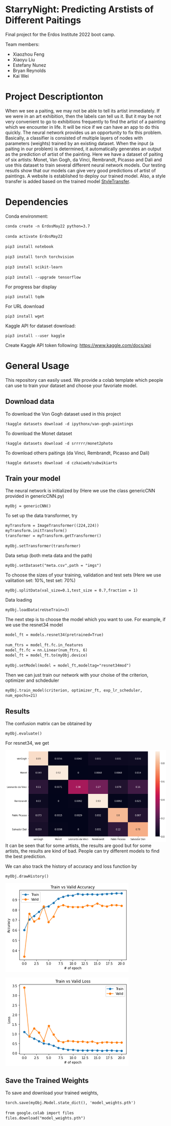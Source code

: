 # StarryNight: Predicting Arstists of Different Paitings
Final project for the Erdos Institute 2022 boot camp. 

Team members: 
- Xiaozhou Feng
- Xiaoyu Liu
- Estefany Nunez
- Bryan Reynolds
- Kai Wei
# Project Descriptionton
When we see a paiting, we may not be able to tell its artist immediately. If we were in an art exhibition, then the labels can tell us it. But it may be not very convenient to go to exhibitions frequently to find the artist of a painting which we encounter in life. It will be nice if we can have an app to do this quickly. The neural network provides us an opportunity to fix this problem. Basically, a classifier is consisted of multiple layers of nodes with parameters (weights) trained by an existing dataset. When the input (a paiting in our problem) is determined, it automatically generates an output as the prediction of artist of the painting. Here we have a dataset of paiting of six artists: Monet, Van Gogh, da Vinci, Rembrandt, Picasso and Dali and use this dataset to train several different neural network models. Our testing resutls show that our models can give very good predictions of artist of paintings. A website is established to deploy our trained model. Also, a style transfer is added based on the trained model [StyleTransfer](https://huggingface.co/spaces/breynolds1247/StarryNight_StyleTransfer).
# Dependencies
Conda environment:
```
conda create -n ErdosMay22 python=3.7

conda activate ErdosMay22

pip3 install notebook

pip3 install torch torchvision

pip3 install scikit-learn

pip3 install --upgrade tensorflow
```
For progress bar display
```
pip3 install tqdm
```
For URL download
```
pip3 install wget
```
Kaggle API for dataset download:
```
pip3 install --user kaggle
```
Create Kaggle API token following:  https://www.kaggle.com/docs/api
# General Usage

This repository can easily used. We provide a colab template which people can use to train your dataset and choose your favoriate model. 


## Download data
To download the Von Gogh dataset used in this project
```
!kaggle datasets download -d ipythonx/van-gogh-paintings
```
To download the Monet dataset
```
!kaggle datasets download -d srrrrr/monet2photo
```
To download others paitings (da Vinci, Rembrandt, Picasso and Dali)
```
!kaggle datasets download -d czkaiweb/subwikiarts
```

## Train your model
The neural network is initialized by (Here we use the class genericCNN provided in genericCNN.py)
```
myObj = genericCNN()
```
To set up the data transformer, try
```
myTransform = ImageTransformer((224,224))
myTransform.initTransform()
transformer = myTransform.getTransformer()

myObj.setTransformer(transformer)
```
Data setup (both meta data and the path)
```
myObj.setDataset("meta.csv",path = "imgs")
```

To choose the sizes of your training, validation and test sets (Here we use valitation set: 10%, test set: 70%)
```
myObj.splitData(val_size=0.1,test_size = 0.7,fraction = 1)
```
Data loading
```
myObj.loadData(reUseTrain=3)
```

The next step is to choose the model which you want to use. For example, if we use the resnet34 model
```
model_ft = models.resnet34(pretrained=True)

num_ftrs = model_ft.fc.in_features
model_ft.fc = nn.Linear(num_ftrs, 6)
model_ft = model_ft.to(myObj.device)

myObj.setModel(model = model_ft,modeltag="resnet34mod")
```
Then we can just train our network with your choise of the criterion, optimizer and schdeduler
```
myObj.train_model(criterion, optimizer_ft, exp_lr_scheduler, num_epochs=21)
```
## Results
The confusion matrix can be obtained by
```
myObj.evaluate()
```
For resnet34, we get

![confusionmatrix](https://github.com/czkaiweb/vanGogh-and-Other-Artist/blob/main/evaluation_resnet34.png)
It can be seen that for some artists, the results are good but for some artists, the results are kind of bad. People can try different models to find the best prediction.

We can also track the history of accuracy and loss function by
```
myObj.drawHistory()
```
![accuracy_history](https://github.com/czkaiweb/vanGogh-and-Other-Artist/blob/main/accuracy_history_resnet34.png)

![loss_history](https://github.com/czkaiweb/vanGogh-and-Other-Artist/blob/main/loss_history_resnet34.png)

## Save the Trained Weights

To save and download your trained weights, 
```
torch.save(myObj.Model.state_dict(), 'model_weights.pth')

from google.colab import files
files.download("model_weights.pth")
```
